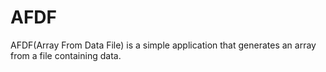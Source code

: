 # AFDF
AFDF(Array From Data File) is a simple application that generates an array from a file containing data.
